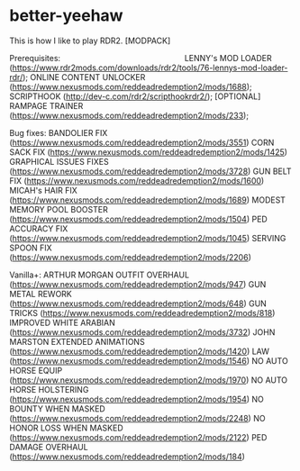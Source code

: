 # better-yeehaw
This is how I like to play RDR2. [MODPACK]

  Prerequisites:‎ ‎ ‎ ‎ ‎ ‎ ‎ ‎ ‎ ‎ ‎ ‎ ‎ ‎ ‎ ‎ ‎ ‎ ‎ ‎ ‎ ‎ ‎ ‎ ‎ ‎ ‎ ‎ ‎ ‎ ‎ ‎ ‎ ‎ ‎ ‎ ‎ ‎ ‎ ‎ ‎ ‎ ‎ ‎ ‎ ‎ ‎ ‎ ‎ ‎ ‎ ‎ ‎ ‎ ‎ ‎ ‎ ‎ ‎ ‎ ‎ ‎ ‎ ‎ ‎ ‎ ‎ ‎ ‎ ‎ ‎ ‎ ‎ ‎ ‎ ‎ ‎ ‎ ‎ ‎ ‎ ‎ ‎ ‎ ‎ ‎ ‎ ‎ ‎ ‎ ‎ ‎ ‎ ‎ ‎ ‎ ‎ ‎ ‎ ‎ ‎ ‎ ‎ ‎ ‎ ‎ ‎ ‎ ‎ ‎ ‎ ‎ ‎ ‎ ‎ 
LENNY's MOD LOADER                    (https://www.rdr2mods.com/downloads/rdr2/tools/76-lennys-mod-loader-rdr/);
ONLINE CONTENT UNLOCKER               (https://www.nexusmods.com/reddeadredemption2/mods/1688);
SCRIPTHOOK                            (http://dev-c.com/rdr2/scripthookrdr2/);
[OPTIONAL] RAMPAGE TRAINER            (https://www.nexusmods.com/reddeadredemption2/mods/233);


  Bug fixes:
BANDOLIER FIX                         (https://www.nexusmods.com/reddeadredemption2/mods/3551)
CORN SACK FIX                         (https://www.nexusmods.com/reddeadredemption2/mods/1425)
GRAPHICAL ISSUES FIXES                (https://www.nexusmods.com/reddeadredemption2/mods/3728)
GUN BELT FIX                          (https://www.nexusmods.com/reddeadredemption2/mods/1600)
MICAH's HAIR FIX 
(https://www.nexusmods.com/reddeadredemption2/mods/1689)
MODEST MEMORY POOL BOOSTER
(https://www.nexusmods.com/reddeadredemption2/mods/1504)
PED ACCURACY FIX 
(https://www.nexusmods.com/reddeadredemption2/mods/1045)
SERVING SPOON FIX 
(https://www.nexusmods.com/reddeadredemption2/mods/2206)

  Vanilla+:
ARTHUR MORGAN OUTFIT OVERHAUL
(https://www.nexusmods.com/reddeadredemption2/mods/947)
GUN METAL REWORK 
(https://www.nexusmods.com/reddeadredemption2/mods/648)
GUN TRICKS 
(https://www.nexusmods.com/reddeadredemption2/mods/818)
IMPROVED WHITE ARABIAN
(https://www.nexusmods.com/reddeadredemption2/mods/3732)
JOHN MARSTON EXTENDED ANIMATIONS
(https://www.nexusmods.com/reddeadredemption2/mods/1420)
LAW 
(https://www.nexusmods.com/reddeadredemption2/mods/1546)
NO AUTO HORSE EQUIP 
(https://www.nexusmods.com/reddeadredemption2/mods/1970)
NO AUTO HORSE HOLSTERING
(https://www.nexusmods.com/reddeadredemption2/mods/1954)
NO BOUNTY WHEN MASKED
(https://www.nexusmods.com/reddeadredemption2/mods/2248)
NO HONOR LOSS WHEN MASKED
(https://www.nexusmods.com/reddeadredemption2/mods/2122)
PED DAMAGE OVERHAUL 
(https://www.nexusmods.com/reddeadredemption2/mods/184)
